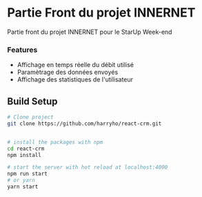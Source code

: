 # Partie Front du projet INNERNET 

Partie front du projet INNERNET pour le StarUp Week-end 

### Features

- Affichage en temps réelle du débit utilisé
- Paramètrage des données envoyés
- Affichage des statistiques de l'utilisateur

## Build Setup

```bash
# Clone project
git clone https://github.com/harryho/react-crm.git


# install the packages with npm
cd react-crm
npm install

# start the server with hot reload at localhost:4000
npm run start
# or yarn
yarn start
